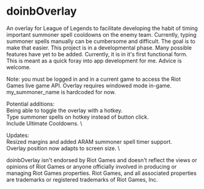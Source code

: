 # doinbOverlay

An overlay for League of Legends to facilitate developing the habit of timing important summoner spell cooldowns on the enemy team. Currently, typing summoner spells manually can be cumbersome and difficult. The goal is to make that easier. This project is in a developmental phase. Many possible features have yet to be added. Currently, it is in it's first functional form. This is meant as a quick foray into app development for me. Advice is welcome.

Note: you must be logged in and in a current game to access the Riot Games live game API.
Overlay requires windowed mode in-game.
my_summoner_name is hardcoded for now.

Potential additions: \
  Being able to toggle the overlay with a hotkey. \
  Type summoner spells on hotkey instead of button click. \
  Include Ultimate Cooldowns. \


Updates: \
  Resized margins and added ARAM summoner spell timer support. \
  Overlay position now adapts to screen size. \

doinbOverlay isn't endorsed by Riot Games and doesn't reflect the views or opinions of Riot Games or anyone officially involved in producing or managing Riot Games properties. Riot Games, and all associated properties are trademarks or registered trademarks of Riot Games, Inc.
